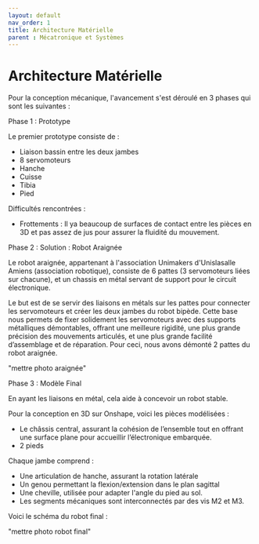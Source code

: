 ```yaml
---
layout: default
nav_order: 1
title: Architecture Matérielle
parent : Mécatronique et Systèmes
---
```


# Architecture Matérielle

Pour la conception mécanique, l'avancement s'est déroulé en 3 phases qui sont les suivantes : 



Phase 1 : Prototype 

Le premier prototype consiste de : 

- Liaison bassin entre les deux jambes
- 8 servomoteurs 
- Hanche 
- Cuisse
- Tibia 
- Pied 

Difficultés rencontrées : 

- Frottements : Il ya beaucoup de surfaces de contact entre les pièces en 3D et pas assez de jus pour assurer la fluidité du mouvement. 



Phase 2 : Solution : Robot Araignée 

Le robot araignée, appartenant à l'association Unimakers d'Unislasalle Amiens (association robotique), consiste de 6 pattes (3 servomoteurs liées sur chacune), et un chassis en métal servant de support pour le circuit électronique. 

Le but est de se servir des liaisons en métals sur les pattes pour connecter les servomoteurs et créer les deux jambes du robot bipède. Cette base nous permets de fixer solidement les servomoteurs avec des supports métalliques démontables, offrant une meilleure rigidité, une plus grande précision des mouvements articulés, et une plus grande facilité d’assemblage et de réparation. Pour ceci, nous avons démonté 2 pattes du robot araignée.

"mettre photo araignée"



Phase 3 : Modèle Final 

En ayant les liaisons en métal, cela aide à concevoir un robot stable. 

Pour la conception en 3D sur Onshape, voici les pièces modélisées : 

- Le châssis central, assurant la cohésion de l’ensemble tout en offrant une surface plane pour accueillir l’électronique embarquée. 
- 2 pieds 

Chaque jambe comprend :

- Une articulation de hanche, assurant la rotation latérale
- Un genou permettant la flexion/extension dans le plan sagittal
- Une cheville, utilisée pour adapter l'angle du pied au sol.
- Les segments mécaniques sont interconnectés par des vis M2 et M3. 

Voici le schéma du robot final : 

"mettre photo robot final" 




